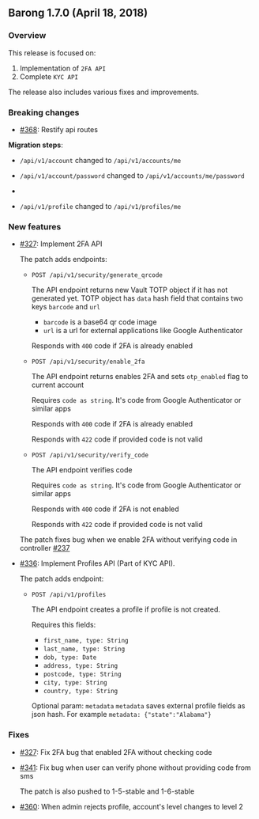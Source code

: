 ## Barong 1.7.0 (April 18, 2018) ##

### Overview ###

  This release is focused on:

  1. Implementation of `2FA API`
  2. Complete `KYC API`

  The release also includes various fixes and improvements.

### Breaking changes ###

  * [#368](https://github.com/rubykube/barong/pull/368): Restify api routes

  **Migration steps**:

  * `/api/v1/account` changed to `/api/v1/accounts/me`

  * `/api/v1/account/password` changed to `/api/v1/accounts/me/password`
  *
  * `/api/v1/profile` changed to `/api/v1/profiles/me`

### New features ###

* [#327](https://github.com/rubykube/barong/pull/327): Implement 2FA API

  The patch adds endpoints:

  * `POST /api/v1/security/generate_qrcode`

    The API endpoint returns new Vault TOTP object if it has not generated yet.
    TOTP object has `data` hash field that contains two keys `barcode` and `url`

    * `barcode` is a base64 qr code image
    * `url` is a url for external applications like Google Authenticator

    Responds with `400` code if 2FA is already enabled

  * `POST /api/v1/security/enable_2fa`

    The API endpoint returns enables 2FA and sets `otp_enabled` flag to current account

    Requires `code as string`. It's code from Google Authenticator or similar apps

    Responds with `400` code if 2FA is already enabled

    Responds with `422` code if provided code is not valid

  * `POST /api/v1/security/verify_code`

    The API endpoint verifies code

    Requires `code as string`. It's code from Google Authenticator or similar apps

    Responds with `400` code if 2FA is not enabled

    Responds with `422` code if provided code is not valid

  The patch fixes bug when we enable 2FA without verifying code in controller [#237](https://github.com/rubykube/barong/issues/237)

* [#336](https://github.com/rubykube/barong/pull/336): Implement Profiles API (Part of KYC API).

  The patch adds endpoint:

  * `POST /api/v1/profiles`

    The API endpoint creates a profile if profile is not created.

    Requires this fields:
      * `first_name, type: String`
      * `last_name, type: String`
      * `dob, type: Date`
      * `address, type: String`
      * `postcode, type: String`
      * `city, type: String`
      * `country, type: String`

    Optional param: `metadata`
    `metadata` saves external profile fields as json hash.
    For example `metadata: {"state":"Alabama"}`

### Fixes ###

* [#327](https://github.com/rubykube/barong/pull/327): Fix 2FA bug that enabled 2FA without checking code

* [#341](https://github.com/rubykube/barong/pull/341): Fix bug when user can verify phone without providing code from sms

  The patch is also pushed to 1-5-stable and 1-6-stable

* [#360](https://github.com/rubykube/barong/pull/360): When admin rejects profile, account's level changes to level 2
